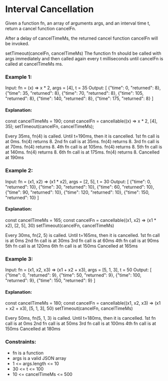 # Interval Cancellation

Given a function fn, an array of arguments args, and an interval time t, return a cancel function cancelFn.

After a delay of cancelTimeMs, the returned cancel function cancelFn will be invoked.

setTimeout(cancelFn, cancelTimeMs)
The function fn should be called with args immediately and then called again every t milliseconds until cancelFn is called at cancelTimeMs ms.

### Example 1:

Input: fn = (x) => x \* 2, args = [4], t = 35
Output:
[
{"time": 0, "returned": 8},
{"time": 35, "returned": 8},
{"time": 70, "returned": 8},
{"time": 105, "returned": 8},
{"time": 140, "returned": 8},
{"time": 175, "returned": 8}
]

#### Explanation:

const cancelTimeMs = 190;
const cancelFn = cancellable((x) => x \* 2, [4], 35);
setTimeout(cancelFn, cancelTimeMs);

Every 35ms, fn(4) is called. Until t=190ms, then it is cancelled.
1st fn call is at 0ms. fn(4) returns 8.
2nd fn call is at 35ms. fn(4) returns 8.
3rd fn call is at 70ms. fn(4) returns 8.
4th fn call is at 105ms. fn(4) returns 8.
5th fn call is at 140ms. fn(4) returns 8.
6th fn call is at 175ms. fn(4) returns 8.
Cancelled at 190ms

### Example 2:

Input: fn = (x1, x2) => (x1 \* x2), args = [2, 5], t = 30
Output:
[
{"time": 0, "returned": 10},
{"time": 30, "returned": 10},
{"time": 60, "returned": 10},
{"time": 90, "returned": 10},
{"time": 120, "returned": 10},
{"time": 150, "returned": 10}
]

#### Explanation:

const cancelTimeMs = 165;
const cancelFn = cancellable((x1, x2) => (x1 \* x2), [2, 5], 30)
setTimeout(cancelFn, cancelTimeMs)

Every 30ms, fn(2, 5) is called. Until t=165ms, then it is cancelled.
1st fn call is at 0ms
2nd fn call is at 30ms
3rd fn call is at 60ms
4th fn call is at 90ms
5th fn call is at 120ms
6th fn call is at 150ms
Cancelled at 165ms

### Example 3:

Input: fn = (x1, x2, x3) => (x1 + x2 + x3), args = [5, 1, 3], t = 50
Output:
[
{"time": 0, "returned": 9},
{"time": 50, "returned": 9},
{"time": 100, "returned": 9},
{"time": 150, "returned": 9}
]

#### Explanation:

const cancelTimeMs = 180;
const cancelFn = cancellable((x1, x2, x3) => (x1 + x2 + x3), [5, 1, 3], 50)
setTimeout(cancelFn, cancelTimeMs)

Every 50ms, fn(5, 1, 3) is called. Until t=180ms, then it is cancelled.
1st fn call is at 0ms
2nd fn call is at 50ms
3rd fn call is at 100ms
4th fn call is at 150ms
Cancelled at 180ms

### Constraints:

- fn is a function
- args is a valid JSON array
- 1 <= args.length <= 10
- 30 <= t <= 100
- 10 <= cancelTimeMs <= 500

